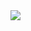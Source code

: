 <div style="width=200">
 <img src="https://cdn.jsdelivr.net/gh/devicons/devicon/icons/java/java-original-wordmark.svg" />
</div>
